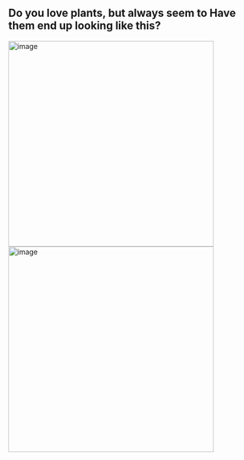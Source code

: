 ## Do you love plants, but always seem to Have them end up looking like this?
<img width="409" alt="image" src="https://user-images.githubusercontent.com/89661904/236703888-14a6f4a1-a91e-4982-a2ce-fc9d0204a865.png"> <img width="409" alt="image" src="https://user-images.githubusercontent.com/89661904/236703960-0ccc814b-8c38-4784-a11e-79e2f74b109f.png">

